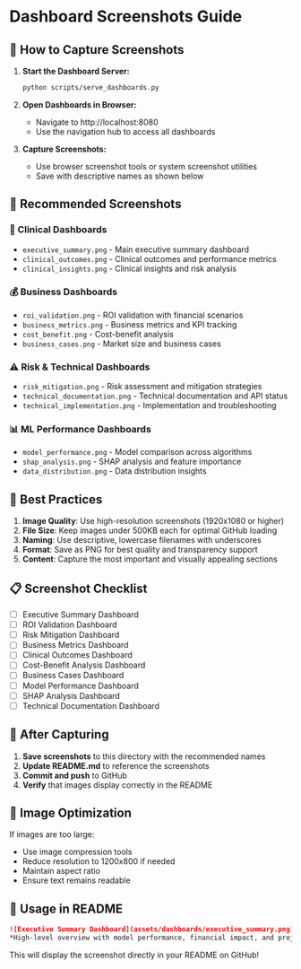 # Dashboard Screenshots Guide

## 📸 How to Capture Screenshots

1. **Start the Dashboard Server:**
   ```bash
   python scripts/serve_dashboards.py
   ```

2. **Open Dashboards in Browser:**
   - Navigate to http://localhost:8080
   - Use the navigation hub to access all dashboards

3. **Capture Screenshots:**
   - Use browser screenshot tools or system screenshot utilities
   - Save with descriptive names as shown below

## 📁 Recommended Screenshots

### **🏥 Clinical Dashboards**
- `executive_summary.png` - Main executive summary dashboard
- `clinical_outcomes.png` - Clinical outcomes and performance metrics
- `clinical_insights.png` - Clinical insights and risk analysis

### **💰 Business Dashboards**
- `roi_validation.png` - ROI validation with financial scenarios
- `business_metrics.png` - Business metrics and KPI tracking
- `cost_benefit.png` - Cost-benefit analysis
- `business_cases.png` - Market size and business cases

### **⚠️ Risk & Technical Dashboards**
- `risk_mitigation.png` - Risk assessment and mitigation strategies
- `technical_documentation.png` - Technical documentation and API status
- `technical_implementation.png` - Implementation and troubleshooting

### **📊 ML Performance Dashboards**
- `model_performance.png` - Model comparison across algorithms
- `shap_analysis.png` - SHAP analysis and feature importance
- `data_distribution.png` - Data distribution insights

## 🎯 Best Practices

1. **Image Quality**: Use high-resolution screenshots (1920x1080 or higher)
2. **File Size**: Keep images under 500KB each for optimal GitHub loading
3. **Naming**: Use descriptive, lowercase filenames with underscores
4. **Format**: Save as PNG for best quality and transparency support
5. **Content**: Capture the most important and visually appealing sections

## 📋 Screenshot Checklist

- [ ] Executive Summary Dashboard
- [ ] ROI Validation Dashboard
- [ ] Risk Mitigation Dashboard
- [ ] Business Metrics Dashboard
- [ ] Clinical Outcomes Dashboard
- [ ] Cost-Benefit Analysis Dashboard
- [ ] Business Cases Dashboard
- [ ] Model Performance Dashboard
- [ ] SHAP Analysis Dashboard
- [ ] Technical Documentation Dashboard

## 🚀 After Capturing

1. **Save screenshots** to this directory with the recommended names
2. **Update README.md** to reference the screenshots
3. **Commit and push** to GitHub
4. **Verify** that images display correctly in the README

## 📐 Image Optimization

If images are too large:
- Use image compression tools
- Reduce resolution to 1200x800 if needed
- Maintain aspect ratio
- Ensure text remains readable

## 🔗 Usage in README

```markdown
![Executive Summary Dashboard](assets/dashboards/executive_summary.png)
*High-level overview with model performance, financial impact, and project timeline*
```

This will display the screenshot directly in your README on GitHub!
